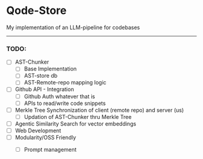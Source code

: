 # Qode-Store
My implementation of an LLM-pipeline for codebases

------------
### TODO:

 - [ ] AST-Chunker 
	 - [ ] Base Implementation
	 - [ ] AST-store db
	 - [ ] AST-Remote-repo mapping logic
 - [ ] Github API - Integration
	 - [ ] Github Auth whatever that is
	 - [ ] APIs to read/write code snippets
 - [ ] Merkle Tree Synchronization of client (remote repo) and server (us)
	 - [ ] Updation of AST-Chunker thru Merkle Tree
- [ ] Agentic Similarity Search for vector embeddings
- [ ] Web Development
- [ ] Modularity/OSS Friendly
	- [ ] Prompt management

